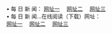 &#8226; 每 日 新 闻：
<a href="http://776.chatnook.com/day/" target="_blank">网址一</a>
　<a href="http://tny.im/day3" target="_blank">网址二</a>
　<a href="http://728.epac.to/day/" target="_blank">网址三</a><br />
&#8226; 每 日 新 闻...在线阅读（下载）网址：<br />
  <a href="http://776.chatnook.com:81/day/" target="_blank">网址一</a>
　<a href="http://77.ez.lv:81/day/" target="_blank">网址二</a>
　<a href="http://728.epac.to/day/" target="_blank">网址三</a><br />
